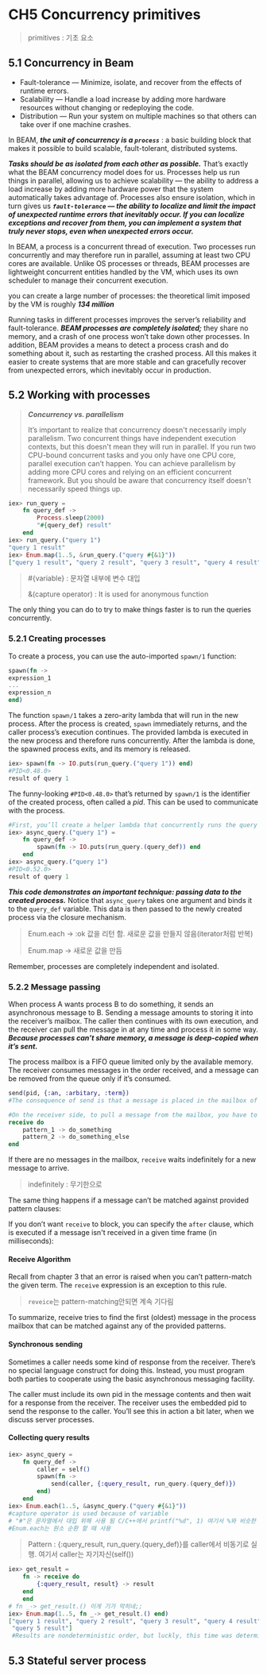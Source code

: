 # CH5 Concurrency primitives

> primitives : 기초 요소

## 5.1 Concurrency in Beam

- Fault-tolerance — Minimize, isolate, and recover from the effects of runtime errors.
- Scalability — Handle a load increase by adding more hardware resources without changing or redeploying the code.
- Distribution — Run your system on multiple machines so that others can take over if one machine crashes.

In BEAM, ***the unit of concurrency is a `process`*** : a basic building block that makes it possible to build scalable, fault-tolerant, distributed systems.

***Tasks should be as isolated from each other as possible.*** That’s exactly what the BEAM concurrency model does for us. Processes help us run things in parallel, allowing us to achieve scalability — the ability to address a load increase by adding more hardware power that the system automatically takes advantage of. Processes also ensure isolation, which in turn gives us ***`fault-tolerance` — the ability to localize and limit the impact of unexpected runtime errors that inevitably occur. If you can localize exceptions and recover from them, you can implement a system that truly never stops, even when unexpected errors occur.***

In BEAM, a process is a concurrent thread of execution. Two processes run concurrently and may therefore run in parallel, assuming at least two CPU cores are available. Unlike OS processes or threads, BEAM processes are lightweight concurrent entities handled by the VM, which uses its own scheduler to manage their concurrent execution.

you can create a large number of processes: the theoretical limit imposed by the VM is roughly ***134 million***

Running tasks in different processes improves the server’s reliability and fault-tolerance. ***BEAM processes are completely isolated;*** they share no memory, and a crash of one process won’t take down other processes. In addition, BEAM provides a means to detect a process crash and do something about it, such as restarting the crashed process. All this makes it easier to create systems that are more stable and can gracefully recover from unexpected errors, which inevitably occur in production.

## 5.2 Working with processes

>***Concurrency vs. parallelism***
>
>It’s important to realize that concurrency doesn't necessarily imply parallelism. Two concurrent things have independent execution contexts, but this doesn't mean they will run in parallel. If you run two CPU-bound concurrent tasks and you only have one CPU core, parallel execution can’t happen. You can achieve parallelism by adding more CPU cores and relying on an efficient concurrent framework. But you should be aware that concurrency itself doesn't necessarily speed things up.

```elixir
iex> run_query = 
	fn query_def ->
		Process.sleep(2000)
		"#{query_def} result"
	end
iex> run_query.("query 1")
"query 1 result"
iex> Enum.map(1..5, &run_query.("query #{&1}"))
["query 1 result", "query 2 result", "query 3 result", "query 4 result", "query 5 result"]
```

> #{variable} :  문자열 내부에 변수 대입
>
> &(capture operator) : It is used for anonymous function

The only thing you can do to try to make things faster is to run the queries concurrently.

### 5.2.1 Creating processes

To create a process, you can use the auto-imported `spawn/1` function:

```elixir
spawn(fn -> 
expression_1
...
expression_n
end)
```

The function `spawn/1` takes a zero-arity lambda that will run in the new process. After the process is created, `spawn` immediately returns, and the caller process’s execution continues. The provided lambda is executed in the new process and therefore runs concurrently. After the lambda is done, the spawned process exits, and its memory is released.

```elixir
iex> spawn(fn -> IO.puts(run_query.("query 1")) end)
#PID<0.48.0>
result of query 1
```

The funny-looking `#PID<0.48.0>` that’s returned by `spawn/1` is the identifier of the created process, often called a *pid*. This can be used to communicate with the process.

```elixir
#First, you’ll create a helper lambda that concurrently runs the query and prints the result:
iex> async_query.("query 1") = 
	fn query_def ->
		spawn(fn -> IO.puts(run_query.(query_def)) end
	end
iex> async_query.("query 1")
#PID<0.52.0>
result of query 1
```

***This code demonstrates an important technique: passing data to the created process.*** Notice that `async_query` takes one argument and binds it to the `query_def` variable. This data is then passed to the newly created process via the closure mechanism.

> Enum.each -> :ok 값을 리턴 함. 새로운 값을 만들지 않음(iterator처럼 반복)
>
> Enum.map -> 새로운 값을 만듬

Remember, processes are completely independent and isolated.

### 5.2.2 Message passing

When process A wants process B to do something, it sends an asynchronous message to B. Sending a message amounts to storing it into the receiver’s mailbox. The caller then continues with its own execution, and the receiver can pull the message in at any time and process it in some way. ***Because processes can’t share memory, a message is deep-copied when it’s sent.***

The process mailbox is a FIFO queue limited only by the available memory. The receiver consumes messages in the order received, and a message can be removed from the queue only if it’s consumed.

```elixir
send(pid, {:an, :arbitary, :term})
#The consequence of send is that a message is placed in the mailbox of the receiver.
```

```elixir
#On the receiver side, to pull a message from the mailbox, you have to use the receive expression:
receive do
	pattern_1 -> do_something
	pattern_2 -> do_something_else
end
```

If there are no messages in the mailbox, `receive` waits indefinitely for a new message to arrive.

> indefinitely : 무기한으로

The same thing happens if a message can’t be matched against provided pattern clauses:

If you don’t want `receive` to block, you can specify the `after` clause, which is executed if a message isn't received in a given time frame (in milliseconds):

#### Receive Algorithm

Recall from chapter 3 that an error is raised when you can’t pattern-match the given term. The `receive` expression is an exception to this rule.

> `reveice`는 pattern-matching안되면 계속 기다림

To summarize, receive tries to find the first (oldest) message in the process mailbox that can be matched against any of the provided patterns.

#### Synchronous sending

Sometimes a caller needs some kind of response from the receiver. There’s no special language construct for doing this. Instead, you must program both parties to cooperate using the basic asynchronous messaging facility.

The caller must include its own pid in the message contents and then wait for a response from the receiver. The receiver uses the embedded pid to send the response to the caller. You’ll see this in action a bit later, when we discuss server processes.

#### Collecting query results

```elixir
iex> async_query = 
	fn query_def ->
		caller = self()
		spawn(fn -> 
			send(caller, {:query_result, run_query.(query_def)})
		end)
	end
iex> Enum.each(1..5, &async_query.("query #{&1}"))
#capture operator is used because of variable
# "#"은 문자열에서 대입 위해 사용 됨 C/C++에서 printf("%d", 1) 여기서 %와 비슷한 역할...?
#Enum.each는 원소 순환 할 때 사용
```

> Pattern : {:query_result, run_query.(query_def)}를 caller에서 비동기로 실행. 여기서 caller는 자기자신(self())

```elixir
iex> get_result = 
	fn -> receive do
		{:query_result, result} -> result
	end
	end
# fn _-> get_result.() 이게 기가 막히네;;
iex> Enum.map(1..5, fn _-> get_result.() end)
["query 1 result", "query 2 result", "query 3 result", "query 4 result",
 "query 5 result"]
 #Results are nondeterministic order, but luckly, this time was deterministic
```

## 5.3 Stateful server process

